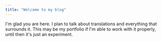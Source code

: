 ```yaml
---
title: "Welcome to my blog"
---
```


I'm glad you are here. I plan to talk about translations and everything that surrounds it. 
This may be my portfolio if I'm able to work with it properly, until then it's just an experiment.
